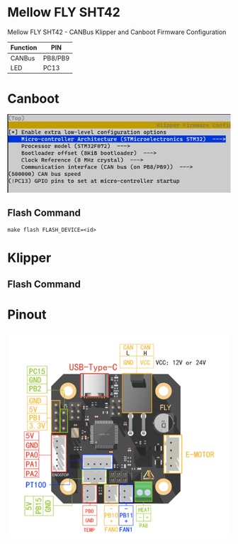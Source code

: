 # Mellow FLY SHT42
Mellow FLY SHT42 - CANBus Klipper and Canboot Firmware Configuration

| Function | PIN |
| --- | --- |
| CANBus | PB8/PB9 |
| LED | PC13 |

# Canboot

![Mellow FLY SHT42 Canboot firmware configuration showing led and canbus pins](images/canboot-mellow_flysht42.png)

## Flash Command

````
make flash FLASH_DEVICE=<id>
````

# Klipper

## Flash Command

# Pinout

![Mellow FLY SHT42 Pinout](images/pinout-mellow_flysht42.png)
